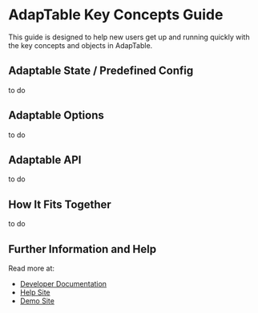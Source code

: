# AdapTable Key Concepts Guide

This guide is designed to help new users get up and running quickly with the key concepts and objects in AdapTable.

## Adaptable State / Predefined Config

to do

## Adaptable Options

to do

## Adaptable API

to do

## How It Fits Together

to do



## Further Information and Help

Read more at:

 * [Developer Documentation](https://api.adaptableblotter.com/index.html)
 * [Help Site](https://adaptabletools.zendesk.com/hc/en-us)
 * [Demo Site](https://demo.adaptableblotter.com/)
 

